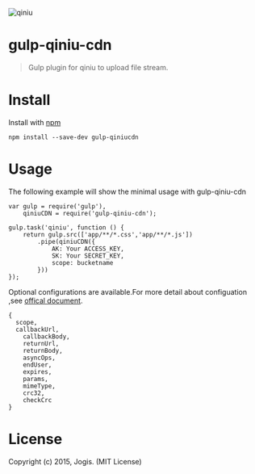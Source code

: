 ![qiniu](http://assets.qiniu.com/qiniu-409x220.png)
# gulp-qiniu-cdn

> Gulp plugin for qiniu to upload file stream.

# Install

Install with [npm](https://npmjs.org/)

```
npm install --save-dev gulp-qiniucdn
```

# Usage

The following example will show the minimal usage with gulp-qiniu-cdn

```
var gulp = require('gulp'),
    qiniuCDN = require('gulp-qiniu-cdn');

gulp.task('qiniu', function () {
    return gulp.src(['app/**/*.css','app/**/*.js'])
        .pipe(qiniuCDN({
            AK: Your ACCESS_KEY,
            SK: Your SECRET_KEY,
            scope: bucketname
        }))
});
```

Optional configurations are available.For more detail about configuation ,see [offical document](http://developer.qiniu.com/docs/v6/sdk/nodejs-sdk.html).

```
{
  scope,
  callbackUrl,
    callbackBody,
    returnUrl,
    returnBody,
    asyncOps,
    endUser,
    expires,
    params,
    mimeType,
    crc32,
    checkCrc
}
```

# License
Copyright (c) 2015, Jogis. (MIT License)
